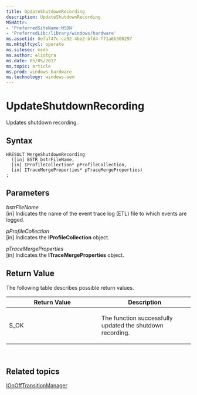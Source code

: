 ```yaml
---
title: UpdateShutdownRecording
description: UpdateShutdownRecording
MSHAttr:
- 'PreferredSiteName:MSDN'
- 'PreferredLib:/library/windows/hardware'
ms.assetid: 0efaf47c-ca92-4be2-bfd4-f71a6b300297
ms.mktglfcycl: operate
ms.sitesec: msdn
ms.author: eliotgra
ms.date: 05/05/2017
ms.topic: article
ms.prod: windows-hardware
ms.technology: windows-oem
---
```


# UpdateShutdownRecording


Updates shutdown recording.

## Syntax


```
HRESULT MergeShutdownRecording
  ([in] BSTR bstrFileName,
  [in] IProfileCollection* pProfileCollection,
  [in] ITraceMergeProperties* pTraceMergeProperties)
;
```

## Parameters


<a href="" id="bstrfilename"></a>*bstrFileName*  
\[in\] Indicates the name of the event trace log (ETL) file to which events are logged.

<a href="" id="pprofilecollection"></a>*pProfileCollection*  
\[in\] Indicates the **IProfileCollection** object.

<a href="" id="ptracemergeproperties"></a>*pTraceMergeProperties*  
\[in\] Indicates the **ITraceMergeProperties** object.

## Return Value


The following table describes possible return values.

<table>
<colgroup>
<col width="50%" />
<col width="50%" />
</colgroup>
<thead>
<tr class="header">
<th>Return Value</th>
<th>Description</th>
</tr>
</thead>
<tbody>
<tr class="odd">
<td><p>S_OK</p></td>
<td><p>The function successfully updated the shutdown recording.</p></td>
</tr>
</tbody>
</table>

 

## Related topics


[IOnOffTransitionManager](ionofftransitionmanager.md)

 

 








